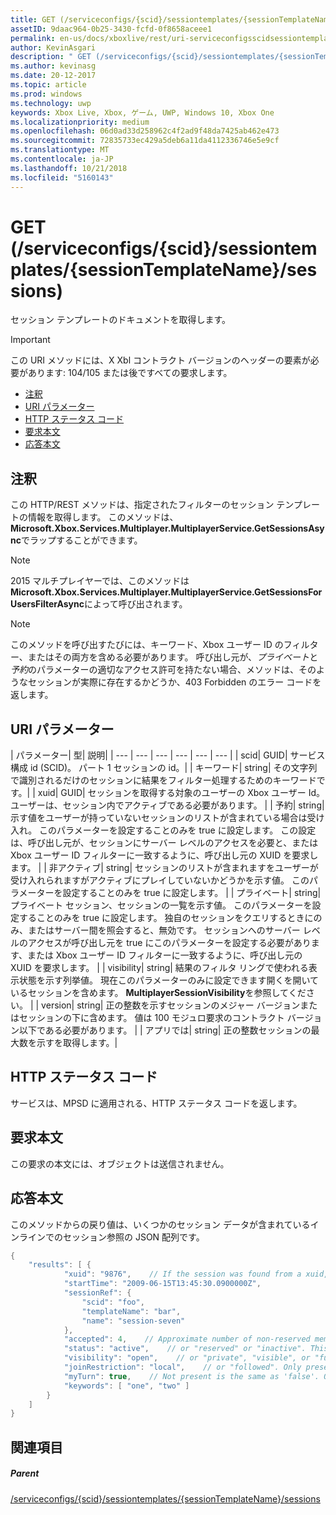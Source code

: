 ```yaml
---
title: GET (/serviceconfigs/{scid}/sessiontemplates/{sessionTemplateName}/sessions)
assetID: 9daac964-0b25-3430-fcfd-0f8658aceee1
permalink: en-us/docs/xboxlive/rest/uri-serviceconfigsscidsessiontemplatessessiontemplatenamesessionsget.html
author: KevinAsgari
description: " GET (/serviceconfigs/{scid}/sessiontemplates/{sessionTemplateName}/sessions)"
ms.author: kevinasg
ms.date: 20-12-2017
ms.topic: article
ms.prod: windows
ms.technology: uwp
keywords: Xbox Live, Xbox, ゲーム, UWP, Windows 10, Xbox One
ms.localizationpriority: medium
ms.openlocfilehash: 06d0ad33d258962c4f2ad9f48da7425ab462e473
ms.sourcegitcommit: 72835733ec429a5deb6a11da4112336746e5e9cf
ms.translationtype: MT
ms.contentlocale: ja-JP
ms.lasthandoff: 10/21/2018
ms.locfileid: "5160143"
---
```

# <a name="get-serviceconfigsscidsessiontemplatessessiontemplatenamesessions"></a>GET (/serviceconfigs/{scid}/sessiontemplates/{sessionTemplateName}/sessions)
セッション テンプレートのドキュメントを取得します。

> [!IMPORTANT]
> この URI メソッドには、X Xbl コントラクト バージョンのヘッダーの要素が必要があります: 104/105 または後ですべての要求します。

  * [注釈](#ID4ET)
  * [URI パラメーター](#ID4EKB)
  * [HTTP ステータス コード](#ID4EXB)
  * [要求本文](#ID4EAC)
  * [応答本文](#ID4EKC)

<a id="ID4ET"></a>


## <a name="remarks"></a>注釈

この HTTP/REST メソッドは、指定されたフィルターのセッション テンプレートの情報を取得します。 このメソッドは、 **Microsoft.Xbox.Services.Multiplayer.MultiplayerService.GetSessionsAsync**でラップすることができます。


> [!NOTE] 
> 2015 マルチプレイヤーでは、このメソッドは<b>Microsoft.Xbox.Services.Multiplayer.MultiplayerService.GetSessionsForUsersFilterAsync</b>によって呼び出されます。  



> [!NOTE] 
> このメソッドを呼び出すたびには、キーワード、Xbox ユーザー ID のフィルター、またはその両方を含める必要があります。 呼び出し元が、<i>プライベート</i>と<i>予約</i>のパラメーターの適切なアクセス許可を持たない場合、メソッドは、そのようなセッションが実際に存在するかどうか、403 Forbidden のエラー コードを返します。  


<a id="ID4EKB"></a>


## <a name="uri-parameters"></a>URI パラメーター

| パラメーター| 型| 説明|
| --- | --- | --- | --- | --- | --- |
| scid| GUID| サービス構成 id (SCID)。 パート 1 セッションの id。|
| キーワード| string| その文字列で識別されるだけのセッションに結果をフィルター処理するためのキーワードです。|
| xuid| GUID| セッションを取得する対象のユーザーの Xbox ユーザー Id。 ユーザーは、セッション内でアクティブである必要があります。 |
| 予約| string| 示す値をユーザーが持っていないセッションのリストが含まれている場合は受け入れ。 このパラメーターを設定することのみを true に設定します。 この設定は、呼び出し元が、セッションにサーバー レベルのアクセスを必要と、または Xbox ユーザー ID フィルターに一致するように、呼び出し元の XUID を要求します。 |
| 非アクティブ| string| セッションのリストが含まれますをユーザーが受け入れられますがアクティブにプレイしていないかどうかを示す値。 このパラメーターを設定することのみを true に設定します。 |
| プライベート| string| プライベート セッション、セッションの一覧を示す値。 このパラメーターを設定することのみを true に設定します。 独自のセッションをクエリするときにのみ、またはサーバー間を照会すると、無効です。 セッションへのサーバー レベルのアクセスが呼び出し元を true にこのパラメーターを設定する必要があります、または Xbox ユーザー ID フィルターに一致するように、呼び出し元の XUID を要求します。 |
| visibility| string| 結果のフィルタ リングで使われる表示状態を示す列挙値。 現在このパラメーターのみに設定できます開くを開いているセッションを含めます。 <b>MultiplayerSessionVisibility</b>を参照してください。 |
| version| string| 正の整数を示すセッションのメジャー バージョンまたはセッションの下に含めます。 値は 100 モジュロ要求のコントラクト バージョン以下である必要があります。 |
| アプリでは| string| 正の整数セッションの最大数を示すを取得します。|

<a id="ID4EXB"></a>


## <a name="http-status-codes"></a>HTTP ステータス コード
サービスは、MPSD に適用される、HTTP ステータス コードを返します。  
<a id="ID4EAC"></a>


## <a name="request-body"></a>要求本文

この要求の本文には、オブジェクトは送信されません。

<a id="ID4EKC"></a>


## <a name="response-body"></a>応答本文

このメソッドからの戻り値は、いくつかのセッション データが含まれているインラインでのセッション参照の JSON 配列です。


```cpp
{
    "results": [ {
            "xuid": "9876",    // If the session was found from a xuid, that xuid.
            "startTime": "2009-06-15T13:45:30.0900000Z",
            "sessionRef": {
                "scid": "foo",
                "templateName": "bar",
                "name": "session-seven"
            },
            "accepted": 4,    // Approximate number of non-reserved members.
            "status": "active",    // or "reserved" or "inactive". This is the state of the user in the session, not the session itself. Only present if the session was found using a xuid.
            "visibility": "open",    // or "private", "visible", or "full"
            "joinRestriction": "local",    // or "followed". Only present if 'visibility' is "open" or "full" and the session has a join restriction.
            "myTurn": true,    // Not present is the same as 'false'. Only present if the session was found using a xuid.
            "keywords": [ "one", "two" ]
        }
    ]
}

```


<a id="ID4EUC"></a>


## <a name="see-also"></a>関連項目

<a id="ID4EWC"></a>


##### <a name="parent"></a>Parent

[/serviceconfigs/{scid}/sessiontemplates/{sessionTemplateName}/sessions](uri-serviceconfigsscidsessiontemplatessessiontemplatenamesessions.md)
